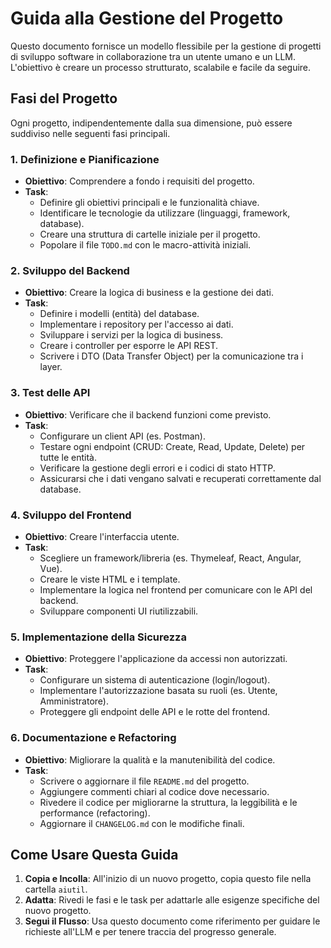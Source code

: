 # Guida alla Gestione del Progetto

Questo documento fornisce un modello flessibile per la gestione di progetti di sviluppo software in collaborazione tra un utente umano e un LLM. L'obiettivo è creare un processo strutturato, scalabile e facile da seguire.

## Fasi del Progetto

Ogni progetto, indipendentemente dalla sua dimensione, può essere suddiviso nelle seguenti fasi principali.

### 1. Definizione e Pianificazione
* **Obiettivo**: Comprendere a fondo i requisiti del progetto.
* **Task**:
    * Definire gli obiettivi principali e le funzionalità chiave.
    * Identificare le tecnologie da utilizzare (linguaggi, framework, database).
    * Creare una struttura di cartelle iniziale per il progetto.
    * Popolare il file `TODO.md` con le macro-attività iniziali.

### 2. Sviluppo del Backend
* **Obiettivo**: Creare la logica di business e la gestione dei dati.
* **Task**:
    * Definire i modelli (entità) del database.
    * Implementare i repository per l'accesso ai dati.
    * Sviluppare i servizi per la logica di business.
    * Creare i controller per esporre le API REST.
    * Scrivere i DTO (Data Transfer Object) per la comunicazione tra i layer.

### 3. Test delle API
* **Obiettivo**: Verificare che il backend funzioni come previsto.
* **Task**:
    * Configurare un client API (es. Postman).
    * Testare ogni endpoint (CRUD: Create, Read, Update, Delete) per tutte le entità.
    * Verificare la gestione degli errori e i codici di stato HTTP.
    * Assicurarsi che i dati vengano salvati e recuperati correttamente dal database.

### 4. Sviluppo del Frontend
* **Obiettivo**: Creare l'interfaccia utente.
* **Task**:
    * Scegliere un framework/libreria (es. Thymeleaf, React, Angular, Vue).
    * Creare le viste HTML e i template.
    * Implementare la logica nel frontend per comunicare con le API del backend.
    * Sviluppare componenti UI riutilizzabili.

### 5. Implementazione della Sicurezza
* **Obiettivo**: Proteggere l'applicazione da accessi non autorizzati.
* **Task**:
    * Configurare un sistema di autenticazione (login/logout).
    * Implementare l'autorizzazione basata su ruoli (es. Utente, Amministratore).
    * Proteggere gli endpoint delle API e le rotte del frontend.

### 6. Documentazione e Refactoring
* **Obiettivo**: Migliorare la qualità e la manutenibilità del codice.
* **Task**:
    * Scrivere o aggiornare il file `README.md` del progetto.
    * Aggiungere commenti chiari al codice dove necessario.
    * Rivedere il codice per migliorarne la struttura, la leggibilità e le performance (refactoring).
    * Aggiornare il `CHANGELOG.md` con le modifiche finali.

## Come Usare Questa Guida

1.  **Copia e Incolla**: All'inizio di un nuovo progetto, copia questo file nella cartella `aiutil`.
2.  **Adatta**: Rivedi le fasi e le task per adattarle alle esigenze specifiche del nuovo progetto.
3.  **Segui il Flusso**: Usa questo documento come riferimento per guidare le richieste all'LLM e per tenere traccia del progresso generale.
